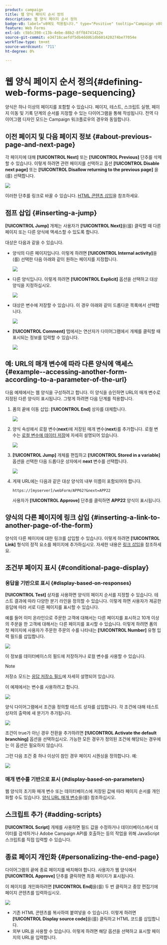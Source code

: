 ```yaml
---
product: campaign
title: 웹 양식 페이지 순서 정의
description: 웹 양식 페이지 순서 정의
badge-v8: label="v8에도 적용됩니다." type="Positive" tooltip="Campaign v8에도 적용됩니다."
feature: Web Forms
exl-id: c5b5c398-c13b-4ebe-88b2-8ff84741422e
source-git-commit: e34718caefdf5db4ddd61db601420274be77054e
workflow-type: tm+mt
source-wordcount: '711'
ht-degree: 0%

---
```


# 웹 양식 페이지 순서 정의{#defining-web-forms-page-sequencing}



양식은 하나 이상의 페이지를 포함할 수 있습니다. 페이지, 테스트, 스크립트 실행, 페이지 이동 및 기록 단계의 순서를 지정할 수 있는 다이어그램을 통해 작성됩니다. 전역 다이어그램 디자인 모드는 Campaign 워크플로우의 경우와 동일합니다.

## 이전 페이지 및 다음 페이지 정보 {#about-previous-page-and-next-page}

각 페이지에 대해 **[!UICONTROL Next]** 또는 **[!UICONTROL Previous]** 단추를 삭제할 수 있습니다. 이렇게 하려면 관련 페이지를 선택하고 옵션 **[!UICONTROL Disable next page]** 또는 **[!UICONTROL Disallow returning to the previous page]** 을(를) 선택합니다.

![](assets/s_ncs_admin_survey_no_next_page.png)

이러한 단추를 링크로 바꿀 수 있습니다. [HTML 콘텐츠 삽입](static-elements-in-a-web-form.md#inserting-html-content)을 참조하세요.

## 점프 삽입 {#inserting-a-jump}

**[!UICONTROL Jump]** 개체는 사용자가 **[!UICONTROL Next]**&#x200B;을(를) 클릭할 때 다른 페이지 또는 다른 양식에 액세스할 수 있도록 합니다.

대상은 다음과 같을 수 있습니다.

* 양식의 다른 페이지입니다. 이렇게 하려면 **[!UICONTROL Internal activity]**&#x200B;을(를) 선택한 다음 아래와 같이 원하는 페이지를 지정합니다.

  ![](assets/s_ncs_admin_jump_param1.png)

* 다른 양식입니다. 이렇게 하려면 **[!UICONTROL Explicit]** 옵션을 선택하고 대상 양식을 지정하십시오.

  ![](assets/s_ncs_admin_jump_param2.png)

* 대상은 변수에 저장할 수 있습니다. 이 경우 아래와 같이 드롭다운 목록에서 선택합니다.

  ![](assets/s_ncs_admin_jump_param3.png)

* **[!UICONTROL Comment]** 탭에서는 연산자가 다이어그램에서 개체를 클릭할 때 표시되는 정보를 입력할 수 있습니다.

  ![](assets/s_ncs_admin_survey_jump_comment.png)

## 예: URL의 매개 변수에 따라 다른 양식에 액세스 {#example--accessing-another-form-according-to-a-parameter-of-the-url}

다음 예제에서는 웹 양식을 구성하려고 합니다. 이 양식을 승인하면 URL의 매개 변수로 지정된 다른 양식이 표시됩니다. 그렇게 하려면 다음 단계를 적용합니다.

1. 폼의 끝에 이동 삽입: **[!UICONTROL End]** 상자를 대체합니다.

   ![](assets/s_ncs_admin_survey_jump_sample1.png)

1. 양식 속성에서 로컬 변수(**next**)에 저장된 매개 변수(**next**)를 추가합니다. 로컬 변수는 [로컬 변수에 데이터 저장](web-forms-answers.md#storing-data-in-a-local-variable)에 자세히 설명되어 있습니다.

   ![](assets/s_ncs_admin_survey_jump_sample2.png)

1. **[!UICONTROL Jump]** 개체를 편집하고 **[!UICONTROL Stored in a variable]** 옵션을 선택한 다음 드롭다운 상자에서 **next** 변수를 선택합니다.

   ![](assets/s_ncs_admin_survey_jump_sample3.png)

1. 게재 URL에는 다음과 같은 대상 양식의 내부 이름이 포함되어야 합니다.

   ```
   https://[myserver]/webForm/APP62?&next=APP22
   ```

   사용자가 **[!UICONTROL Approve]** 단추를 클릭하면 **APP22** 양식이 표시됩니다.

## 양식의 다른 페이지에 링크 삽입 {#inserting-a-link-to-another-page-of-the-form}

양식의 다른 페이지에 대한 링크를 삽입할 수 있습니다. 이렇게 하려면 **[!UICONTROL Link]** 형식의 정적 요소를 페이지에 추가하십시오. 자세한 내용은 [링크 삽입](static-elements-in-a-web-form.md#inserting-a-link)을 참조하세요.

## 조건부 페이지 표시 {#conditional-page-display}

### 응답을 기반으로 표시 {#display-based-on-responses}

**[!UICONTROL Test]** 상자를 사용하면 양식의 페이지 순서를 지정할 수 있습니다. 테스트 결과에 따라 다양한 분기 라인을 정의할 수 있습니다. 이렇게 하면 사용자가 제공한 응답에 따라 서로 다른 페이지를 표시할 수 있습니다.

예를 들어 이미 온라인으로 주문한 고객에 대해서는 다른 페이지를 표시하고 10개 이상의 주문을 한 고객에 대해서는 다른 페이지를 표시할 수 있습니다. 이렇게 하려면 폼의 첫 페이지에 사용자가 주문한 주문의 수를 나타내는 **[!UICONTROL Number]** 유형 입력 필드를 삽입합니다.

![](assets/s_ncs_admin_survey_test_ex0.png)

이 정보를 데이터베이스의 필드에 저장하거나 로컬 변수를 사용할 수 있습니다.

>[!NOTE]
>
>저장소 모드는 [응답 저장소 필드](web-forms-answers.md#response-storage-fields)에 자세히 설명되어 있습니다.

이 예제에서는 변수를 사용하려고 합니다.

![](assets/s_ncs_admin_survey_test_ex1.png)

양식 다이어그램에서 조건을 정의할 테스트 상자를 삽입합니다. 각 조건에 대해 테스트 상자의 출력에 새 분기가 추가됩니다.

![](assets/s_ncs_admin_survey_test_ex2.png)

조건이 true가 아닌 경우 전환을 추가하려면 **[!UICONTROL Activate the default branching]** 옵션을 선택하십시오. 가능한 모든 경우가 정의된 조건에 해당되는 경우에는 이 옵션은 필요하지 않습니다.

그런 다음 조건 중 하나 이상이 참인 경우 페이지 시퀀싱을 정의합니다. 예:

![](assets/s_ncs_admin_survey_test_ex3.png)

### 매개 변수를 기반으로 표시 {#display-based-on-parameters}

웹 양식의 초기화 매개 변수 또는 데이터베이스에 저장된 값에 따라 페이지 순서를 개인화할 수도 있습니다. [양식 URL 매개 변수](defining-web-forms-properties.md#form-url-parameters)을(를) 참조하십시오.

## 스크립트 추가 {#adding-scripts}

**[!UICONTROL Script]** 개체를 사용하면 필드 값을 수정하거나 데이터베이스에서 데이터를 검색하거나 Adobe Campaign API를 호출하는 등의 작업을 위해 JavaScript 스크립트를 직접 입력할 수 있습니다.

## 종료 페이지 개인화 {#personalizing-the-end-page}

다이어그램의 끝에 종료 페이지를 배치해야 합니다. 사용자가 웹 양식에서 **[!UICONTROL Approve]** 단추를 클릭하면 최종 페이지가 표시됩니다.

이 페이지를 개인화하려면 **[!UICONTROL End]**&#x200B;을(를) 두 번 클릭하고 중앙 편집기에 페이지 콘텐츠를 입력하십시오.

![](assets/s_ncs_admin_survey_end_page_edit.png)

* 기존 HTML 콘텐츠를 복사하여 붙여넣을 수 있습니다. 이렇게 하려면 **[!UICONTROL Display source code]**&#x200B;을(를) 클릭하고 HTML 코드를 삽입합니다.
* 외부 URL을 사용할 수 있습니다. 이렇게 하려면 해당 옵션을 선택하고 표시할 페이지의 URL을 입력합니다.
